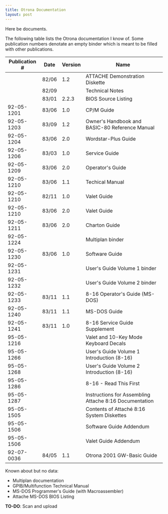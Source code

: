 ```yaml
---
title: Otrona Documentation
layout: post
---
```


Here be documents.

The following table lists the Otrona documentation I know of.
Some publication numbers denotate an empty binder which is meant to be filled with other publications.

<div class="table-wrapper" markdown="block">

| Publication # | Date  | Version | Name                                           |
| ------------- | ----- | ------- | ---------------------------------------------- |
|               | 82/06 | 1.2     | ATTACHE Demonstration Diskette                 |
|               | 82/09 |         | Technical Notes                                |
|               | 83/01 | 2.2.3   | BIOS Source Listing                            |
| 92-05-1201    | 83/06 | 1.0     | CP/M Guide                                     |
| 92-05-1203    | 83/09 | 1.2     | Owner's Handbook and BASIC-80 Reference Manual |
| 92-05-1204    | 83/06 | 2.0     | Wordstar-Plus Guide                            |
| 92-05-1206    | 83/03 | 1.0     | Service Guide                                  |
| 92-05-1209    | 83/06 | 2.0     | Operator's Guide                               |
| 92-05-1210    | 83/06 | 1.1     | Techical Manual                                |
| 92-05-1210    | 82/11 | 1.0     | Valet Guide                                    |
| 92-05-1210    | 83/06 | 2.0     | Valet Guide                                    |
| 92-05-1211    | 83/06 | 2.0     | Charton Guide                                  |
| 92-05-1224    |       |         | Multiplan binder                               |
| 92-05-1230    | 83/06 | 1.0     | Software Guide                                 |
| 92-05-1231    |       |         | User's Guide Volume 1 binder                   |
| 92-05-1232    |       |         | User's Guide Volume 2 binder                   |
| 92-05-1233    | 83/11 | 1.1     | 8-16 Operator's Guide (MS-DOS)                 |
| 92-05-1240    | 83/11 | 1.1     | MS-DOS Guide                                   |
| 92-05-1241    | 83/11 | 1.0     | 8-16 Service Guide Supplement                  |
| 95-05-1216    |       |         | Valet and 10-Key Mode Keyboard Decals          |
| 95-05-1266    |       |         | User's Guide Volume 1 Introduction (8-16)      |
| 95-05-1268    |       |         | User's Guide Volume 2 Introduction (8-16)      |
| 95-05-1286    |       |         | 8-16 - Read This First                         |
| 95-05-1287    |       |         | Instructions for Assembling Attache 8:16 Documentation |
| 95-05-1505    |       |         | Contents of Attaché 8:16 System Diskettes      |
| 95-05-1506    |       |         | Software Guide Addendum                        |
| 95-05-1506    |       |         | Valet Guide Addendum                           |
| 92-07-0036    | 84/05 | 1.1     | Otrona 2001 GW-Basic Guide                     |

</div>

Known about but no data:
* Multiplan documentation
* GPIB/Multifunction Technical Manual
* MS-DOS Programmer's Guide (with Macroassembler)
* Attache MS-DOS BIOS Listing

**TO-DO**: Scan and upload
